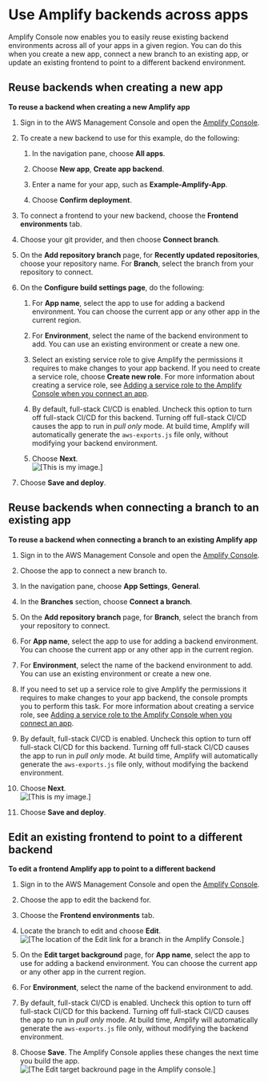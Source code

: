 # Use Amplify backends across apps<a name="reuse-backends"></a>

Amplify Console now enables you to easily reuse existing backend environments across all of your apps in a given region\. You can do this when you create a new app, connect a new branch to an existing app, or update an existing frontend to point to a different backend environment\.

## Reuse backends when creating a new app<a name="reuse-backends-create-connect"></a>

**To reuse a backend when creating a new Amplify app**

1. Sign in to the AWS Management Console and open the [Amplify Console](https://console.aws.amazon.com/amplify/)\.

1. To create a new backend to use for this example, do the following:

   1. In the navigation pane, choose **All apps**\.

   1. Choose **New app**, **Create app backend**\.

   1. Enter a name for your app, such as **Example\-Amplify\-App**\.

   1. Choose **Confirm deployment**\.

1. To connect a frontend to your new backend, choose the **Frontend environments** tab\.

1. Choose your git provider, and then choose **Connect branch**\.

1. On the **Add repository branch** page, for **Recently updated repositories**, choose your repository name\. For **Branch**, select the branch from your repository to connect\.

1. On the **Configure build settings page**, do the following:

   1. For **App name**, select the app to use for adding a backend environment\. You can choose the current app or any other app in the current region\.

   1. For **Environment**, select the name of the backend environment to add\. You can use an existing environment or create a new one\.

   1. Select an existing service role to give Amplify the permissions it requires to make changes to your app backend\. If you need to create a service role, choose **Create new role**\. For more information about creating a service role, see [Adding a service role to the Amplify Console when you connect an app](how-to-service-role-amplify-console.md)\.

   1. By default, full\-stack CI/CD is enabled\. Uncheck this option to turn off full\-stack CI/CD for this backend\. Turning off full\-stack CI/CD causes the app to run in *pull only* mode\. At build time, Amplify will automatically generate the `aws-exports.js` file only, without modifying your backend environment\.

   1. Choose **Next**\.  
![\[This is my image.\]](http://docs.aws.amazon.com/amplify/latest/userguide/images/amplify_select_env_create_role.png)

1. Choose **Save and deploy**\.

## Reuse backends when connecting a branch to an existing app<a name="reuse-backends-connect-branch"></a>

**To reuse a backend when connecting a branch to an existing Amplify app**

1. Sign in to the AWS Management Console and open the [Amplify Console](https://console.aws.amazon.com/amplify/)\.

1. Choose the app to connect a new branch to\.

1. In the navigation pane, choose **App Settings**, **General**\.

1. In the **Branches** section, choose **Connect a branch**\.

1. On the **Add repository branch** page, for **Branch**, select the branch from your repository to connect\.

1. For **App name**, select the app to use for adding a backend environment\. You can choose the current app or any other app in the current region\.

1. For **Environment**, select the name of the backend environment to add\. You can use an existing environment or create a new one\.

1. If you need to set up a service role to give Amplify the permissions it requires to make changes to your app backend, the console prompts you to perform this task\. For more information about creating a service role, see [Adding a service role to the Amplify Console when you connect an app](how-to-service-role-amplify-console.md)\.

1. By default, full\-stack CI/CD is enabled\. Uncheck this option to turn off full\-stack CI/CD for this backend\. Turning off full\-stack CI/CD causes the app to run in *pull only* mode\. At build time, Amplify will automatically generate the `aws-exports.js` file only, without modifying the backend environment\.

1. Choose **Next**\.  
![\[This is my image.\]](http://docs.aws.amazon.com/amplify/latest/userguide/images/amplify_select_env_connect_branch.png)

1. Choose **Save and deploy**\.

## Edit an existing frontend to point to a different backend<a name="reuse-backends-edit-existing"></a>

**To edit a frontend Amplify app to point to a different backend**

1. Sign in to the AWS Management Console and open the [Amplify Console](https://console.aws.amazon.com/amplify/)\.

1. Choose the app to edit the backend for\.

1. Choose the **Frontend environments** tab\.

1. Locate the branch to edit and choose **Edit**\.  
![\[The location of the Edit link for a branch in the Amplify Console.\]](http://docs.aws.amazon.com/amplify/latest/userguide/images/amplify_edit_backend.png)

1. On the **Edit target background** page, for **App name**, select the app to use for adding a backend environment\. You can choose the current app or any other app in the current region\.

1. For **Environment**, select the name of the backend environment to add\.

1. By default, full\-stack CI/CD is enabled\. Uncheck this option to turn off full\-stack CI/CD for this backend\. Turning off full\-stack CI/CD causes the app to run in *pull only* mode\. At build time, Amplify will automatically generate the `aws-exports.js` file only, without modifying the backend environment\.

1. Choose **Save**\. The Amplify Console applies these changes the next time you build the app\.  
![\[The Edit target backround page in the Amplify console.\]](http://docs.aws.amazon.com/amplify/latest/userguide/images/amplify_edit_backend_for_frontend.png)
